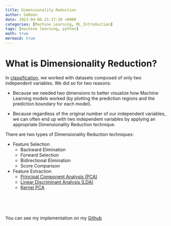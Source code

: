 ```yaml
---
title: Dimensionality Reduction
author: SeHoon
date: 2023-04-06 21:17:30 +0900
categories: [Machine Learning, ML_Introduction]
tags: [machine learning, python]
math: true
mermaid: true
---
```


# What is Dimensionality Reduction?

In [classification](https://csh970605.github.io/posts/Classification/), we worked with datasets composed of only two independent variables. We did so for two reasons:

+ Because we needed two dimensions to better visualize how Machine Learning models worked (by plotting the prediction regions and the prediction boundary for each model).

+ Because regardless of the original number of our independent variables, we can often end up with two independent variables by applying an appropriate Dimensionality Reduction technique.

There are two types of Dimensionality Reduction techniques:

+ Feature Selection
    + Backward Elimination<br>
    + Forward Selection<br>
    + Bidirectional Elimination<br>
    + Score Comparison
+ Feature Extraction
    + [Principal Component Analysis (PCA)](https://csh970605.github.io/posts/PCA/)<br>
    + [Linear Discriminant Analysis (LDA)](https://csh970605.github.io/posts/LDA/)<br>
    + [Kernel PCA](https://csh970605.github.io/posts/Kernel_PCA/)<br>


<br><br><br>

You can see my implementation on my [Github](https://github.com/csh970605/Machine-LearningA-Z/tree/main/Part%209%20-%20Dimensionality%20Reduction)